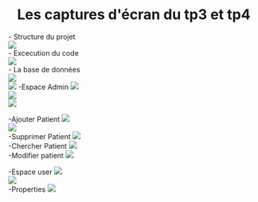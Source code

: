 <H1 align="center">Les captures d'écran du tp3 et tp4</H1>
<p> 
        - Structure du projet  <br> 
               <img src="src/imagesJEE/Capture1tp34.PNG"><br>
        - Excecution du code   <br>
               <img src="src/imagesJEE/Capture2tp34.PNG"><br>
        - La base de données<br>
               <img src="src/imagesJEE/Capture3_34.PNG"><br> 
               <img src="src/imagesJEE/Capture4_34.PNG">
        -Espace Admin 
               <img src="src/imagesJEE/CaptureAdmin.PNG"><br> 
               <img src="src/imagesJEE/CaptureAdminPagination.PNG"><br> 
               <img src="src/imagesJEE/CaptureAdminupdate.PNG"><br> </p>
        -Ajouter Patient 
               <img src="src/imagesJEE/CaptureAjouter.PNG"><br> 
               <img src="src/imagesJEE/CaptureAjouterAffiche.PNG"><br> 
        -Supprimer Patient 
                 <img src="src/imagesJEE/CaptureSupprimer.PNG"><br> 
        -Chercher Patient 
               <img src="src/imagesJEE/CaptureChercher.PNG"><br>
        -Modifier patient 
               <img src="src/imagesJEE/Capturemodifafficher.PNG"><br>

   -Espace user 
                 <img src="src/imagesJEE/CaptureHomeUser.PNG"><br>
                 <img src="src/imagesJEE/CaptureLogin.PNG"><br>
        -Properties
                 <img src="src/imagesJEE/CaptureProperties.PNG"><br>


